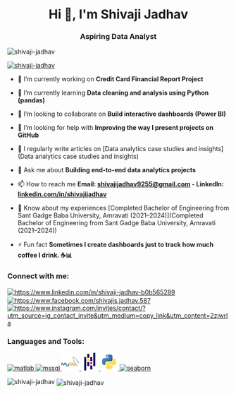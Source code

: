 <h1 align="center">Hi 👋, I'm Shivaji Jadhav</h1>
<h3 align="center">Aspiring Data Analyst</h3>

<p align="left"> <img src="https://komarev.com/ghpvc/?username=shivaji-jadhav&label=Profile%20views&color=0e75b6&style=flat" alt="shivaji-jadhav" /> </p>

<p align="left"> <a href="https://github.com/ryo-ma/github-profile-trophy"><img src="https://github-profile-trophy.vercel.app/?username=shivaji-jadhav" alt="shivaji-jadhav" /></a> </p>

- 🔭 I’m currently working on **Credit Card Financial Report Project**

- 🌱 I’m currently learning **Data cleaning and analysis using Python (pandas)**

- 👯 I’m looking to collaborate on **Build interactive dashboards (Power BI)**

- 🤝 I’m looking for help with **Improving the way I present projects on GitHub**

- 📝 I regularly write articles on [Data analytics case studies and insights](Data analytics case studies and insights)

- 💬 Ask me about **Building end-to-end data analytics projects**

- 📫 How to reach me **Email: shivajijadhav9255@gmail.com - LinkedIn: [linkedin.com/in/shivajijadhav](https://www.linkedin.com/in/shivajijadhav)**

- 📄 Know about my experiences [Completed Bachelor of Engineering from Sant Gadge Baba University, Amravati (2021–2024)](Completed Bachelor of Engineering from Sant Gadge Baba University, Amravati (2021–2024))

- ⚡ Fun fact **Sometimes I create dashboards just to track how much coffee I drink. ☕📊**

<h3 align="left">Connect with me:</h3>
<p align="left">
<a href="https://linkedin.com/in/https://www.linkedin.com/in/shivaji-jadhav-b0b565289" target="blank"><img align="center" src="https://raw.githubusercontent.com/rahuldkjain/github-profile-readme-generator/master/src/images/icons/Social/linked-in-alt.svg" alt="https://www.linkedin.com/in/shivaji-jadhav-b0b565289" height="30" width="40" /></a>
<a href="https://fb.com/https://www.facebook.com/shivajis.jadhav.587" target="blank"><img align="center" src="https://raw.githubusercontent.com/rahuldkjain/github-profile-readme-generator/master/src/images/icons/Social/facebook.svg" alt="https://www.facebook.com/shivajis.jadhav.587" height="30" width="40" /></a>
<a href="https://instagram.com/https://www.instagram.com/invites/contact/?utm_source=ig_contact_invite&utm_medium=copy_link&utm_content=2zjwrla" target="blank"><img align="center" src="https://raw.githubusercontent.com/rahuldkjain/github-profile-readme-generator/master/src/images/icons/Social/instagram.svg" alt="https://www.instagram.com/invites/contact/?utm_source=ig_contact_invite&utm_medium=copy_link&utm_content=2zjwrla" height="30" width="40" /></a>
</p>

<h3 align="left">Languages and Tools:</h3>
<p align="left"> <a href="https://www.mathworks.com/" target="_blank" rel="noreferrer"> <img src="https://upload.wikimedia.org/wikipedia/commons/2/21/Matlab_Logo.png" alt="matlab" width="40" height="40"/> </a> <a href="https://www.microsoft.com/en-us/sql-server" target="_blank" rel="noreferrer"> <img src="https://www.svgrepo.com/show/303229/microsoft-sql-server-logo.svg" alt="mssql" width="40" height="40"/> </a> <a href="https://www.mysql.com/" target="_blank" rel="noreferrer"> <img src="https://raw.githubusercontent.com/devicons/devicon/master/icons/mysql/mysql-original-wordmark.svg" alt="mysql" width="40" height="40"/> </a> <a href="https://pandas.pydata.org/" target="_blank" rel="noreferrer"> <img src="https://raw.githubusercontent.com/devicons/devicon/2ae2a900d2f041da66e950e4d48052658d850630/icons/pandas/pandas-original.svg" alt="pandas" width="40" height="40"/> </a> <a href="https://www.python.org" target="_blank" rel="noreferrer"> <img src="https://raw.githubusercontent.com/devicons/devicon/master/icons/python/python-original.svg" alt="python" width="40" height="40"/> </a> <a href="https://seaborn.pydata.org/" target="_blank" rel="noreferrer"> <img src="https://seaborn.pydata.org/_images/logo-mark-lightbg.svg" alt="seaborn" width="40" height="40"/> </a> </p>

<p><img align="left" src="https://github-readme-stats.vercel.app/api/top-langs?username=shivaji-jadhav&show_icons=true&locale=en&layout=compact" alt="shivaji-jadhav" /></p>

<p>&nbsp;<img align="center" src="https://github-readme-stats.vercel.app/api?username=shivaji-jadhav&show_icons=true&locale=en" alt="shivaji-jadhav" /></p>

